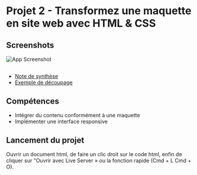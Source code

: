 
# Projet 2 - Transformez une maquette en site web avec HTML & CSS


## Screenshots

![App Screenshot](https://user.oc-static.com/upload/2022/04/07/16493434697192_Desktop%20-%201.png)


## 

 - [Note de synthèse](https://course.oc-static.com/projects/Front-End+V2/P2+HTML+%26+CSS/DW+P2+-+Specifications+techniques+et+fonctionnelles.pdf)
 - [Exemple de découpage](https://course.oc-static.com/projects/Front-End+V2/P2+HTML+%26+CSS/DW+P2+V2+Etapes+cles.pdf)



## Compétences

- Intégrer du contenu conformément à une maquette
- Implémenter une interface responsive




## Lancement du projet

Ouvrir un document html, de faire un clic droit sur le code html, enfin de cliquer sur "Ouvrir avec Live Server » ou la fonction rapide (Cmd + L Cmd + O).
